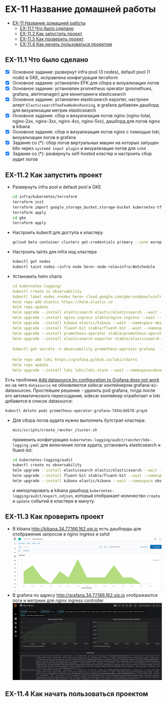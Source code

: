 <!-- EX должны нумероваться так, как они идут в ЛК otus -->

# EX-11 Название домашней работы

* [EX-11 Название домашней работы](#ex-11-%d0%9d%d0%b0%d0%b7%d0%b2%d0%b0%d0%bd%d0%b8%d0%b5-%d0%b4%d0%be%d0%bc%d0%b0%d1%88%d0%bd%d0%b5%d0%b9-%d1%80%d0%b0%d0%b1%d0%be%d1%82%d1%8b)
  * [EX-11.1 Что было сделано](#ex-111-%d0%a7%d1%82%d0%be-%d0%b1%d1%8b%d0%bb%d0%be-%d1%81%d0%b4%d0%b5%d0%bb%d0%b0%d0%bd%d0%be)
  * [EX-11.2 Как запустить проект](#ex-112-%d0%9a%d0%b0%d0%ba-%d0%b7%d0%b0%d0%bf%d1%83%d1%81%d1%82%d0%b8%d1%82%d1%8c-%d0%bf%d1%80%d0%be%d0%b5%d0%ba%d1%82)
  * [EX-11.3 Как проверить проект](#ex-113-%d0%9a%d0%b0%d0%ba-%d0%bf%d1%80%d0%be%d0%b2%d0%b5%d1%80%d0%b8%d1%82%d1%8c-%d0%bf%d1%80%d0%be%d0%b5%d0%ba%d1%82)
  * [EX-11.4 Как начать пользоваться проектом](#ex-114-%d0%9a%d0%b0%d0%ba-%d0%bd%d0%b0%d1%87%d0%b0%d1%82%d1%8c-%d0%bf%d0%be%d0%bb%d1%8c%d0%b7%d0%be%d0%b2%d0%b0%d1%82%d1%8c%d1%81%d1%8f-%d0%bf%d1%80%d0%be%d0%b5%d0%ba%d1%82%d0%be%d0%bc)

## EX-11.1 Что было сделано

* [x] Основное задание: развернут infra pool (3 nodes), default pool (1 node) в GKE, исправлена конфигурация terraform
* [x] Основное задание: установлен EFK для сбора и визуализации логов
* [x] Основное задание: установлен prometheus operator (promethues, grafana, alertmanager) для мониторинга elasticsearch
* [x] Основное задание: установлен elasticsearch exporter, настроен алерт `ElasticsearchTooFewNodesRunning`, в grafana добавлен дашборд для визуализации метрик elasticsearch
* [x] Основное задание: сбор и визуализация логов nginx (nginx-total, nginx-2xx, nginx-3xx, nginx-4xx, nginx-5xx), дашборд для логов nginx в kibana
* [x] Основное задание: сбор и визуализация логов nginx с помощью loki, визуализации логов в grafana
* [x] Задание со (*): сбор логов виртуальных машин на которых запущен k8s через `systemd input plugin` и визуализация логов для `sshd`
* [x] Задание со (*): развернуть self-hosted кластер и настроить сбор аудит логов

## EX-11.2 Как запустить проект

* Развернуть infra pool и default pool в GKE

  ```bash
  cd infra/kubernetes/terraform
  terraform init
  terraform import google_storage_bucket.storage-bucket kubernetes-tf-state-bucket-20190202001
  terraform apply
  cd gke
  terraform apply
  ```

* Настроить kubectl для доступа к кластеру

  ```bash
  gcloud beta container clusters get-credentials primary --zone europe-west1-b
  ```

* Настроить taints для infra нод кластера

  ```bash
  kubectl get nodes
  kubectl taint nodes <infra node here> node-role=infra:NoSchedule
  ```

* Установить helm charts

  ```yaml
  cd kubernetes-logging/
  kubectl create ns observability
  kubectl label nodes <nodes here> cloud.google.com/gke-nodepool=infra-pool
  helm repo add elastic https://helm.elastic.co
  helm repo update
  helm upgrade --install elasticsearch elastic/elasticsearch --wait --namespace observability -f elasticsearch.values.yaml
  helm upgrade --install nginx-ingress stable/nginx-ingress --wait --namespace=nginx-ingress -f nginx-ingress.values.yaml
  helm upgrade --install kibana elastic/kibana --wait --namespace observability -f kibana.values.yaml
  helm upgrade --install fluent-bit stable/fluent-bit --wait --namespace observability -n observability -f fluent-bit.values.yaml
  helm upgrade --install prometheus-operator stable/prometheus-operator --namespace=observability --values=prometheus.values.yaml
  helm upgrade --install elasticsearch-exporter stable/elasticsearch-exporter --wait --namespace=observability --values=elasticsearch-exporter.values.yaml

  kubectl get secrets -n observability prometheus-operator-grafana  -o jsonpath="{.data.admin-password}" | base64 -d

  helm repo add loki https://grafana.github.io/loki/charts
  helm repo update
  helm upgrade --install loki loki/loki-stack --wait --namespace=observability --values=loki.values.yaml
  ```

Есть проблема [Add datasource by configuration to Grafana does not work](https://github.com/coreos/prometheus-operator/issues/1909) из-за чего `datasource` не обновляются sidecar контейнером grafana-sc-datasources. Простейшее решение - удалить pod grafana, тогда после его автоматического пересоздания, sidecar контейнер отработает и loki добавится в список datasource:

```bash
kubectl delete pods prometheus-operator-grafana-7454c9d578-prqzk
```

* Для сбора логов аудита нужно выполнить бутстрап кластера:

  ```bash
  misc/scripts/create_rancher_cluster.sh
  ```

  применить конфигурацию `kubernetes-logging/audit/rancher/k8s-logging.yaml` для включения логов аудита, установить elasticsearch и fluent-bit:

  ```bash
  cd kubernetes-logging/audit
  kubectl create ns observability
  helm upgrade --install elasticsearch elastic/elasticsearch --wait --namespace observability -f elasticsearch.values.yaml
  helm upgrade --install fluent-bit stable/fluent-bit --wait --namespace observability -n observability -f fluent-bit.values.yaml
  helm upgrade --install kibana elastic/kibana --wait --namespace observability -f kibana.values.yaml
  ```

  и импортировать в kibana дашборд `kubernetes-logging/audit/export.ndjson`, который отображает количество `create` и `update` событий в кластере в минуту.

## EX-11.3 Как проверить проект

* В kibana <http://kibana.34.77.166.162.xip.io> есть дашборды для отображения запросов в nginx ingress и sshd
  ![kibana-sshd-dashboard](img/ex-11-kubernetes-logging-kibana-sshd.png)
* В grafana по адресу <http://grafana.34.77.166.162.xip.io> отображаются логи и метрики для nginx ingress controller
  ![grafana-nginx-ingress-dashboard](img/ex-11-kubernetes-logging-grafana-nginx-ingress.png)

## EX-11.4 Как начать пользоваться проектом
